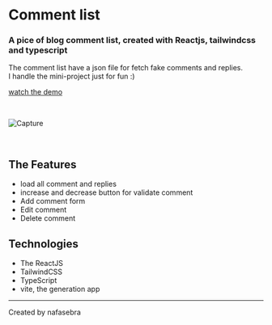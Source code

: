 # Comment list 
### A pice of blog comment list, created with Reactjs, tailwindcss and typescript

The comment list have a json file for fetch fake comments and replies. <br /> 
I handle the mini-project just for fun :) <br />

[watch the demo](https://nafasebra.github.io/comment-box-react/)

<br />

![Capture](https://user-images.githubusercontent.com/74317517/199442950-463ad3f1-a8e4-4063-beec-7eefba7e25d7.PNG)

<br />


## The Features
- load all comment and replies
- increase and decrease button for validate comment
- Add comment form
- Edit comment
- Delete comment

## Technologies
- The ReactJS
- TailwindCSS
- TypeScript
- vite, the generation app

<hr />

Created by nafasebra